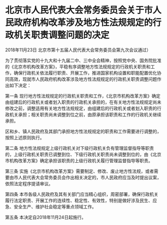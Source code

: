 # 北京市人民代表大会常务委员会关于市人民政府机构改革涉及地方性法规规定的行政机关职责调整问题的决定

2018年11月23日 北京市第十五届人民代表大会常务委员会第九次会议通过）

<!-- INFO END -->

为了贯彻落实党的十九大和十九届二中、三中全会精神，按照党中央、国务院批准的《北京市机构改革方案》，平稳有序调整地方性法规规定的行政机关职责和工作，确保行政机关依法履行职责、开展工作，推进国家机构设置和职能配置优化协同高效，现就市人民政府机构改革涉及地方性法规规定的行政机关职责调整问题作出如下决定：

第一条 现行地方性法规规定的行政机关职责和工作，《北京市机构改革方案》确定由组建后的行政机关或者划入职责的行政机关承担的，在有关地方性法规规定尚未修改之前，调整适用有关地方性法规规定，由组建后的行政机关或者划入职责的行政机关承担；相关职责尚未调整到位之前，由原承担该职责和工作的行政机关继续承担。

区和乡、镇人民政府及其部门承担地方性法规规定的职责和工作需要进行调整的，按照上述原则执行。

第二条 地方性法规规定上级行政机关对下级行政机关负有管理监督指导等职责的，上级行政机关职责已调整到位、下级行政机关职责尚未调整到位的，由《北京市机构改革方案》确定承担该职责的上级行政机关履行管理监督指导等职责。

第三条 实施《北京市机构改革方案》需要制定、修改、废止地方性法规，或者需要由市人民代表大会常务委员会作出相关决定的，市人民政府应当及时提出议案，依照法定程序提请审议。

第四条 本市各级人民政府及其有关部门应当精心组织，周密部署，确保行政机关履行法定职责、开展工作的连续性、稳定性、有效性，特别是做好涉及民生、应急、安全生产、维护社会稳定等重点领域工作。

第五条 本决定自2018年11月24日起施行。